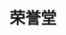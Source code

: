 ---
title: 荣誉堂
modular_content:
	items: '@self.modular' 
    order:
        by: default
        dir: asc
        custom:
            - _picture
---